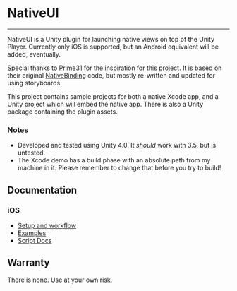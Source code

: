 NativeUI
========

***

NativeUI is a Unity plugin for launching native views on top of the Unity Player. 
Currently only iOS is supported, but an Android equivalent will be added, eventually.

Special thanks to [Prime31](http://www.prime31.com) for the inspiration for this project. It is 
based on their original 
[NativeBinding](https://github.com/prime31/P31UnityAddOns/tree/faca2ae8a7f38374b8a93b8e7d828fcf979b9bda) 
code, but mostly re-written and updated for using storyboards.

This project contains sample projects for both a native Xcode app, and a Unity project 
which will embed the native app. There is also a Unity package containing the plugin assets.


### Notes

- Developed and tested using Unity 4.0. It _should_ work with 3.5, but is untested. 
- The Xcode demo has a build phase with an absolute path from my machine in it. Please remember to change that before you try to build! 


Documentation
-------------

### iOS
- [Setup and workflow](Docs/iOS_Setup.md)
- [Examples](Docs/iOS_Examples.md)
- [Script Docs](Docs/iOS_Scripting.md)


Warranty
--------

There is none. Use at your own risk. 

